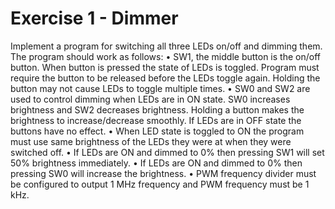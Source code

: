 # Exercise 1 - Dimmer

Implement a program for switching all three LEDs on/off and dimming them. The program should work as
follows:
• SW1, the middle button is the on/off button. When button is pressed the state of LEDs is toggled.
Program must require the button to be released before the LEDs toggle again. Holding the button
may not cause LEDs to toggle multiple times.
• SW0 and SW2 are used to control dimming when LEDs are in ON state. SW0 increases brightness
and SW2 decreases brightness. Holding a button makes the brightness to increase/decrease
smoothly. If LEDs are in OFF state the buttons have no effect.
• When LED state is toggled to ON the program must use same brightness of the LEDs they were at
when they were switched off.
• If LEDs are ON and dimmed to 0% then pressing SW1 will set 50% brightness immediately.
• If LEDs are ON and dimmed to 0% then pressing SW0 will increase the brightness.
• PWM frequency divider must be configured to output 1 MHz frequency and PWM frequency must
be 1 kHz.
